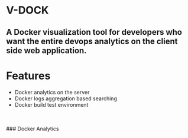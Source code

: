 # V-DOCK 

A **Docker visualization tool** for developers who want the entire devops analytics on the client side web application.
---
# Features

-  Docker analytics on the server
-  Docker logs aggregation based searching
-  Docker build test environment
</br>
</br>
### Docker Analytics

